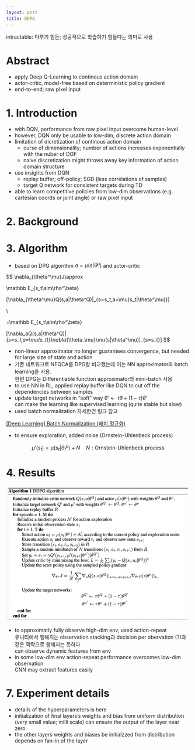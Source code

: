 ```yaml
---
layout: post
title: DDPG
---
```


intractable: 다루기 힘든; 성공적으로 학습하기 힘들다는 의미로 사용

# Abstract

- apply Deep Q-Learning to continous action domain
- actor-critic, model-free based on deterministic policy gradient
- end-to-end; raw pixel input

# 1. Introduction

- with DQN, performance from raw pixel input overcome human-level
- however, DQN only be usable to low-dim, discrete action domain
- limitation of dicretization of continous action domain
    - curse of dimensionality; number of actions increases exponentially with the nuber of DOF
    - naive discretization might throws away key information of action domain structure
- use insights from DQN
    - replay buffer; off-policy; SGD (less correlations of samples)
    - target Q network for consistent targets during TD
- able to learn competitive policies from low-dim observations (e.g. cartesian coords or joint angle) or raw pixel input

# 2. Background

# 3. Algorithm

- based on DPG algorithm $a=\mu(s|\theta^\mu)$ and actor-critic

$$
\nabla_{\theta^\mu}J\approx

\mathbb E_{s_t\sim\rho^\beta}

[\nabla_{\theta^\mu}Q(s,a|\theta^Q)|_{s=s_t,a=\mu(s_t|\theta^\mu)}]

\\

=\mathbb E_{s_t\sim\rho^\beta}

[\nabla_aQ(s,a|\theta^Q)|_{s=s_t,a=\mu(s_t)}\nabla_{\theta_\mu}\mu(s|\theta^\mu)|_{s=s_t}]
$$

- non-linear approximator no longer guarantees convergence, but needed for large size of state and action
- 기존 네트워크로 NFQCA를 DPG랑 비교했는데 이는 NN approximator와 batch learning을 사용.  
한편 DPG는 Differentiable function approximator와 mini-batch 사용
- to use NN in RL, applied replay buffer like DQN to cut off the dependencies between samples
- update target networks in “soft” way $\theta'\leftarrow\tau\theta+(1-\tau)\theta'$  
can make the learning like supervised learning (quite stable but slow)
- used batch normalization 자세한건 링크 참고

[[Deep Learning] Batch Normalization (배치 정규화)](https://eehoeskrap.tistory.com/430)

- to ensure exploration, added noise (Ornstein-Uhlenbeck process)

$$
\mu'(s_t)=\mu(s_t|\theta^\mu_t)+N\quad N:\text{Ornstein-Uhlenbeck process}
$$

# 4. Results

![_config.yml](/images/paper_review_images/DDPG_pseudo.png)

- to approximatly fully observe high-dim env, used action-repeat  
유니티에서 행해지는 observation stacking과 decision per obervation (?)과 같은 맥락으로 행해지는 듯하다  
can observe dynamic features from env
- in some low-dim env action-repeat performance overcomes low-dim observation  
CNN may extract features easily

# 7. Experiment details

- details of the hyperparameters is here
- initialization of final layers’s weights and bias from uniform distribution (very small value; milli scale) can ensure the output of the layer near zero
- the other layers weights and biases be initialzzed from distribution depends on fan-in of the layer